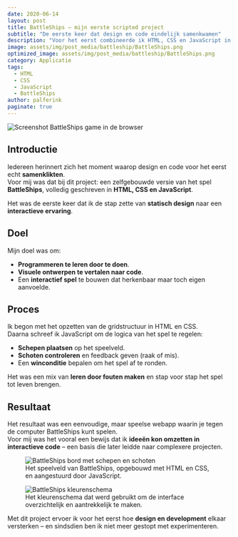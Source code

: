 ```yaml
---
date: 2020-06-14
layout: post
title: BattleShips – mijn eerste scripted project
subtitle: "De eerste keer dat design en code eindelijk samenkwamen"
description: "Voor het eerst combineerde ik HTML, CSS en JavaScript in een zelfgemaakt project. Het resultaat was een eigen versie van het klassieke spel BattleShips – een mijlpaal in mijn leerproces."
image: assets/img/post_media/battleship/BattleShips.png
optimized_image: assets/img/post_media/battleship/BattleShips.png
category: Applicatie
tags:
  - HTML
  - CSS
  - JavaScript
  - BattleShips
author: palferink
paginate: true
---
```


<img src="{{ site.baseurl }}/assets/img/post_media/battleship/BattleShips.png" alt="Screenshot BattleShips game in de browser">

## Introductie

Iedereen herinnert zich het moment waarop design en code voor het eerst echt **samenklikten**.  
Voor mij was dat bij dit project: een zelfgebouwde versie van het spel **BattleShips**, volledig geschreven in **HTML, CSS en JavaScript**.  

Het was de eerste keer dat ik de stap zette van **statisch design** naar een **interactieve ervaring**.

## Doel

Mijn doel was om:

- **Programmeren te leren door te doen**.  
- **Visuele ontwerpen te vertalen naar code**.  
- Een **interactief spel** te bouwen dat herkenbaar maar toch eigen aanvoelde.  

## Proces

Ik begon met het opzetten van de gridstructuur in HTML en CSS.  
Daarna schreef ik JavaScript om de logica van het spel te regelen:

- **Schepen plaatsen** op het speelveld.  
- **Schoten controleren** en feedback geven (raak of mis).  
- Een **winconditie** bepalen om het spel af te ronden.  

Het was een mix van **leren door fouten maken** en stap voor stap het spel tot leven brengen.

## Resultaat

Het resultaat was een eenvoudige, maar speelse webapp waarin je tegen de computer BattleShips kunt spelen.  
Voor mij was het vooral een bewijs dat ik **ideeën kon omzetten in interactieve code** – een basis die later leidde naar complexere projecten.

<div class="image-grid">
  <figure>
    <img src="{{ site.baseurl }}/assets/img/post_media/battleship/BattleShips.png" alt="BattleShips bord met schepen en schoten">
    <figcaption>Het speelveld van BattleShips, opgebouwd met HTML en CSS, en aangestuurd door JavaScript.</figcaption>
  </figure>
  <figure>
    <img src="{{ site.baseurl }}/assets/img/post_media/battleship/Kleurenschema.png" alt="BattleShips kleurenschema">
    <figcaption>Het kleurenschema dat werd gebruikt om de interface overzichtelijk en aantrekkelijk te maken.</figcaption>
  </figure>
</div>

Met dit project ervoer ik voor het eerst hoe **design en development** elkaar versterken – en sindsdien ben ik niet meer gestopt met experimenteren.
